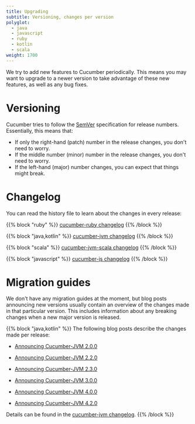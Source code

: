 ```yaml
---
title: Upgrading
subtitle: Versioning, changes per version
polyglot:
  - java
  - javascript
  - ruby
  - kotlin
  - scala
weight: 1700
---
```

We try to add new features to Cucumber periodically. This means you may want to upgrade to a newer version to take advantage of these new features, as well as any bug fixes.

# Versioning
Cucumber tries to follow the [SemVer](http://semver.org/) specification for release numbers.
Essentially, this means that:

* If only the right-hand (patch) number in the release changes, you don't need to worry.
* If the middle number (minor) number in the release changes, you don't need to worry.
* If the left-hand (major) number changes, you can expect that things might break.

# Changelog
You can read the history file to learn about the changes in every release:

{{% block "ruby" %}}
[cucumber-ruby changelog](https://github.com/cucumber/cucumber-ruby/blob/master/CHANGELOG.md)
{{% /block %}}

{{% block "java,kotlin" %}}
[cucumber-jvm changelog](https://github.com/cucumber/cucumber-jvm/blob/main/CHANGELOG.md)
{{% /block %}}

{{% block "scala" %}}
[cucumber-jvm-scala changelog](https://github.com/cucumber/cucumber-jvm-scala/blob/main/CHANGELOG.md)
{{% /block %}}

{{% block "javascript" %}}
[cucumber-js changelog](https://github.com/cucumber/cucumber-js/blob/master/CHANGELOG.md)
{{% /block %}}

# Migration guides
We don't have any migration guides at the moment, but blog posts announcing new versions usually contain an overview of the changes made in that particular version.
This includes information about any breaking changes when a new major version is released.

{{% block "java,kotlin" %}}
The following blog posts describe the changes made per release:

* [Announcing Cucumber-JVM 2.0.0](https://cucumber.io/blog/2017/08/29/announcing-cucumber-jvm-2-0-0)

* [Announcing Cucumber-JVM 2.2.0](https://cucumber.io/blog/2017/12/05/announcing-cucumber-jvm-2-2-0)

* [Announcing Cucumber-JVM 2.3.0](https://cucumber.io/blog/2017/12/11/announcing-cucumber-jvm-2-3-0)

* [Announcing Cucumber-JVM 3.0.0](https://cucumber.io/blog/2018/05/19/announcing-cucumber-jvm-3-0-0)

* [Announcing Cucumber-JVM 4.0.0](https://cucumber.io/blog/2018/09/24/announcing-cucumber-jvm-4-0-0)

* [Announcing Cucumber-JVM 4.2.0](https://cucumber.io/blog/2018/10/31/announcing-cucumber-jvm-4-2-0)

Details can be found in the [cucumber-jvm changelog](https://github.com/cucumber/cucumber-jvm/blob/main/CHANGELOG.md).
{{% /block %}}
